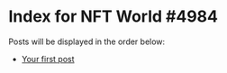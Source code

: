 # Index for NFT World #4984
Posts will be displayed in the order below:

- [Your first post](./001-first.md)

